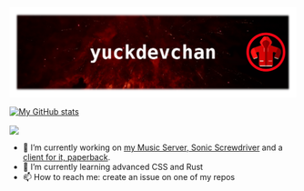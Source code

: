 [![Banner Image](banner3.png)](https://github.com/yuckdevchan)

[![My GitHub stats](https://github-readme-stats.vercel.app/api?username=yuckdevchan&show_icons=true&theme=transparent&hide_border=true)](https://github.com/yuckdevchan)

<a href="https://github.com/yuckdevchan"><img align="center" src="https://github-readme-stats.vercel.app/api/top-langs/?username=yuckdevchan&layout=compact&theme=transparent&hide_border=true&langs_count=4&exclude_repo=tibernet3" /></a>

- 🔭 I’m currently working on [my Music Server, Sonic Screwdriver](https://github.com/yuckdevchan/sonic-screwdriver) and a [client for it, paperback](https://github.com/yuckdevchan/paperback).
- 🌱 I’m currently learning advanced CSS and Rust
- 📫 How to reach me: create an issue on one of my repos
